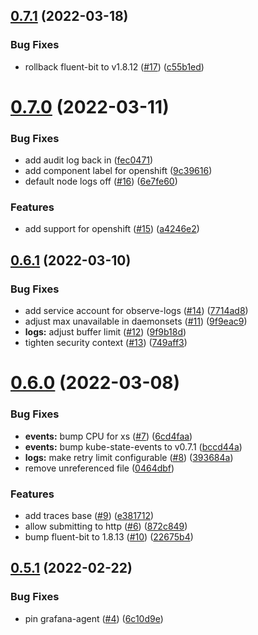 ## [0.7.1](https://github.com/observeinc/manifests/compare/v0.7.0...v0.7.1) (2022-03-18)


### Bug Fixes

* rollback fluent-bit to v1.8.12 ([#17](https://github.com/observeinc/manifests/issues/17)) ([c55b1ed](https://github.com/observeinc/manifests/commit/c55b1ed62a78a9b6c139a3259ab954b5db7c8756))



# [0.7.0](https://github.com/observeinc/manifests/compare/v0.6.1...v0.7.0) (2022-03-11)


### Bug Fixes

* add audit log back in ([fec0471](https://github.com/observeinc/manifests/commit/fec047195d6f0fd3cbdfa7fcf819f37c6104405f))
* add component label for openshift ([9c39616](https://github.com/observeinc/manifests/commit/9c3961602e472fc5b2d52a491e2d8bc284ea7d22))
* default node logs off ([#16](https://github.com/observeinc/manifests/issues/16)) ([6e7fe60](https://github.com/observeinc/manifests/commit/6e7fe60dad112cc701544dfc554728e315aabbac))


### Features

* add support for openshift ([#15](https://github.com/observeinc/manifests/issues/15)) ([a4246e2](https://github.com/observeinc/manifests/commit/a4246e258844a3316b528ee6e0922903d4432046))



## [0.6.1](https://github.com/observeinc/manifests/compare/v0.6.0...v0.6.1) (2022-03-10)


### Bug Fixes

* add service account for observe-logs ([#14](https://github.com/observeinc/manifests/issues/14)) ([7714ad8](https://github.com/observeinc/manifests/commit/7714ad84d2b9331e665adfe3d9dc9d716e07f698))
* adjust max unavailable in daemonsets ([#11](https://github.com/observeinc/manifests/issues/11)) ([9f9eac9](https://github.com/observeinc/manifests/commit/9f9eac99cbe2cd3c7e8b47df8d63faeb43cf23c1))
* **logs:** adjust buffer limit ([#12](https://github.com/observeinc/manifests/issues/12)) ([9f9b18d](https://github.com/observeinc/manifests/commit/9f9b18d2d0a630347c64917afa6404d26d3318e5))
* tighten security context ([#13](https://github.com/observeinc/manifests/issues/13)) ([749aff3](https://github.com/observeinc/manifests/commit/749aff3afa4f1022a1508f7a73c2007ad656640a))



# [0.6.0](https://github.com/observeinc/manifests/compare/v0.5.1...v0.6.0) (2022-03-08)


### Bug Fixes

* **events:** bump CPU for xs ([#7](https://github.com/observeinc/manifests/issues/7)) ([6cd4faa](https://github.com/observeinc/manifests/commit/6cd4faa33aff46343185681ecd254e8ace0dd559))
* **events:** bump kube-state-events to v0.7.1 ([bccd44a](https://github.com/observeinc/manifests/commit/bccd44abe8b7bc76132a7c2e74d16574cf9967fd))
* **logs:** make retry limit configurable ([#8](https://github.com/observeinc/manifests/issues/8)) ([393684a](https://github.com/observeinc/manifests/commit/393684a171e13371cbc08689ecc0e4b542c1a9f5))
* remove unreferenced file ([0464dbf](https://github.com/observeinc/manifests/commit/0464dbfa75cbad212128fd0fb24525bf900c7f74))


### Features

* add traces base ([#9](https://github.com/observeinc/manifests/issues/9)) ([e381712](https://github.com/observeinc/manifests/commit/e381712d20a9606262818a17e8a9268511370281))
* allow submitting to http ([#6](https://github.com/observeinc/manifests/issues/6)) ([872c849](https://github.com/observeinc/manifests/commit/872c849ef799cf3102f9d6758f50a0af94edd8ca))
* bump fluent-bit to 1.8.13 ([#10](https://github.com/observeinc/manifests/issues/10)) ([22675b4](https://github.com/observeinc/manifests/commit/22675b44de45ed879c225993dd6d2715d62e22f3))



## [0.5.1](https://github.com/observeinc/manifests/compare/v0.5.0...v0.5.1) (2022-02-22)


### Bug Fixes

* pin grafana-agent ([#4](https://github.com/observeinc/manifests/issues/4)) ([6c10d9e](https://github.com/observeinc/manifests/commit/6c10d9eb628fcaf731152e8fe4beb0e550eefa5e))



